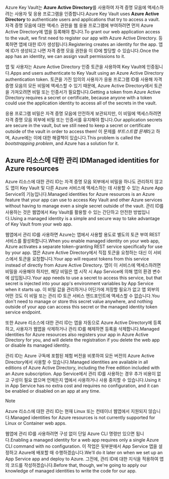 <span data-ttu-id="48b41-101">Azure Key Vault는 **Azure Active Directory**를 사용하여 자격 증명 모음에 액세스하려는 사용자 및 응용 프로그램을 인증합니다.</span><span class="sxs-lookup"><span data-stu-id="48b41-101">Azure Key Vault uses **Azure Active Directory** to authenticate users and applications that try to access a vault.</span></span> <span data-ttu-id="48b41-102">자격 증명 모음에 대한 액세스 권한을 웹 응용 프로그램에 부여하려면 먼저 Azure Active Directory에 앱을 등록해야 합니다.</span><span class="sxs-lookup"><span data-stu-id="48b41-102">To grant our web application access to the vault, we first need to register our app with Azure Active Directory.</span></span> <span data-ttu-id="48b41-103">등록하면 앱에 대한 ID가 생성됩니다.</span><span class="sxs-lookup"><span data-stu-id="48b41-103">Registering creates an identity for the app.</span></span> <span data-ttu-id="48b41-104">앱에 ID가 생성되고 나면 자격 증명 모음 권한을 이 ID에 할당할 수 있습니다.</span><span class="sxs-lookup"><span data-stu-id="48b41-104">Once the app has an identity, we can assign vault permissions to it.</span></span>

<span data-ttu-id="48b41-105">앱 및 사용자는 Azure Active Directory 인증 토큰을 사용하여 Key Vault에 인증됩니다.</span><span class="sxs-lookup"><span data-stu-id="48b41-105">Apps and users authenticate to Key Vault using an Azure Active Directory authentication token.</span></span> <span data-ttu-id="48b41-106">토큰을 가진 임의의 사용자가 응용 프로그램 ID를 사용해 자격 증명 모음의 모든 비밀에 액세스할 수 있기 때문에, Azure Active Directory에서 토큰을 가져오려면 비밀 또는 인증서가 필요합니다.</span><span class="sxs-lookup"><span data-stu-id="48b41-106">Getting a token from Azure Active Directory requires a secret or certificate, because anyone with a token could use the application identity to access all of the secrets in the vault.</span></span>

<span data-ttu-id="48b41-107">응용 프로그램 비밀은 자격 증명 모음에 안전하게 보관되지만, 이 비밀에 액세스하려면 자격 증명 모음 외부에 비밀 또는 인증서를 유지해야 합니다.</span><span class="sxs-lookup"><span data-stu-id="48b41-107">Our application secrets are secure in the vault, but we still need to keep a secret or certificate outside of the vault in order to access them!</span></span> <span data-ttu-id="48b41-108">이 문제를 *부트스트랩 문제*라고 하며, Azure에는 이에 대한 해결책이 있습니다.</span><span class="sxs-lookup"><span data-stu-id="48b41-108">This problem is called the *bootstrapping problem*, and Azure has a solution for it.</span></span>

## <a name="managed-identities-for-azure-resources"></a><span data-ttu-id="48b41-109">Azure 리소스에 대한 관리 ID</span><span class="sxs-lookup"><span data-stu-id="48b41-109">Managed identities for Azure resources</span></span>

<span data-ttu-id="48b41-110">Azure 리소스에 대한 관리 ID는 자격 증명 모음 외부에서 비밀을 하나도 관리하지 않고도 앱이 Key Vault 및 다른 Azure 서비스에 액세스하는 데 사용할 수 있는 Azure App Service의 기능입니다.</span><span class="sxs-lookup"><span data-stu-id="48b41-110">Managed identities for Azure resources is an Azure feature that your app can use to access Key Vault and other Azure services without having to manage even a single secret outside of the vault.</span></span> <span data-ttu-id="48b41-111">관리 ID를 사용하는 것은 웹앱에서 Key Vault를 활용할 수 있는 간단하고 안전한 방법입니다.</span><span class="sxs-lookup"><span data-stu-id="48b41-111">Using a managed identity is a simple and secure way to take advantage of Key Vault from your web app.</span></span>

<span data-ttu-id="48b41-112">웹앱에서 관리 ID를 사용하면 Azure는 앱에서 사용할 용도로 별도의 토큰 부여 REST 서비스를 활성화합니다.</span><span class="sxs-lookup"><span data-stu-id="48b41-112">When you enable managed identity on your web app, Azure activates a separate token-granting REST service specifically for use by your app.</span></span> <span data-ttu-id="48b41-113">앱은 Azure Active Directory에서 직접 토큰을 요청하는 대신 이 서비스에서 토큰을 요청합니다.</span><span class="sxs-lookup"><span data-stu-id="48b41-113">Your app will request tokens from this service instead of directly from Azure Active Directory.</span></span> <span data-ttu-id="48b41-114">앱이 이 서비스에 액세스하려면 비밀을 사용해야 하지만, 해당 비밀은 앱 시작 시 App Service에 의해 앱의 환경 변수에 삽입됩니다.</span><span class="sxs-lookup"><span data-stu-id="48b41-114">Your app needs to use a secret to access this service, but that secret is injected into your app's environment variables by App Service when it starts up.</span></span> <span data-ttu-id="48b41-115">이 비밀 값을 관리하거나 어딘가에 저장할 필요가 없고 앱 외부의 어떤 것도 이 비밀 또는 관리 ID 토큰 서비스 엔드포인트에 액세스할 수 없습니다.</span><span class="sxs-lookup"><span data-stu-id="48b41-115">You don't need to manage or store this secret value anywhere, and nothing outside of your app can access this secret or the managed identity token service endpoint.</span></span>

<span data-ttu-id="48b41-116">또한 Azure 리소스에 대한 관리 ID는 앱을 자동으로 Azure Active Directory에 등록하고, 사용자가 웹앱을 삭제하거나 관리 ID를 해제하면 등록을 삭제합니다.</span><span class="sxs-lookup"><span data-stu-id="48b41-116">Managed identities for Azure resources also registers your app in Azure Active Directory for you, and will delete the registration if you delete the web app or disable its managed identity.</span></span>

<span data-ttu-id="48b41-117">관리 ID는 Azure 구독에 포함된 체험 버전을 비롯하여 모든 버전의 Azure Active Directory에서 사용할 수 있습니다.</span><span class="sxs-lookup"><span data-stu-id="48b41-117">Managed identities are available in all editions of Azure Active Directory, including the Free edition included with an Azure subscription.</span></span> <span data-ttu-id="48b41-118">App Service에서 관리 ID를 사용하는 경우 추가 비용이 없고 구성이 필요 없으며 언제든지 앱에서 사용하거나 사용 중지할 수 있습니다.</span><span class="sxs-lookup"><span data-stu-id="48b41-118">Using it in App Service has no extra cost and requires no configuration, and it can be enabled or disabled on an app at any time.</span></span>

> [!NOTE]
> <span data-ttu-id="48b41-119">Azure 리소스에 대한 관리 ID는 현재 Linux 또는 컨테이너 웹앱에서 지원되지 않습니다.</span><span class="sxs-lookup"><span data-stu-id="48b41-119">Managed identities for Azure resources is not currently supported for Linux or Container web apps.</span></span>

<span data-ttu-id="48b41-120">웹앱에 관리 ID를 사용하려면 구성 없이 단일 Azure CLI 명령만 있으면 됩니다.</span><span class="sxs-lookup"><span data-stu-id="48b41-120">Enabling a managed identity for a web app requires only a single Azure CLI command with no configuration.</span></span> <span data-ttu-id="48b41-121">이 작업은 뒷부분에서 App Service 앱을 설정하고 Azure에 배포할 때 수행하겠습니다.</span><span class="sxs-lookup"><span data-stu-id="48b41-121">We'll do it later on when we set up an App Service app and deploy to Azure.</span></span> <span data-ttu-id="48b41-122">그전에, 관리 ID에 대한 지식을 적용하여 앱의 코드를 작성하겠습니다.</span><span class="sxs-lookup"><span data-stu-id="48b41-122">Before that, though, we're going to apply our knowledge of managed identities to write the code for our app.</span></span>